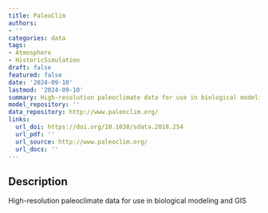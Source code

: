 ```yaml
---
title: PaleoClim
authors:
- ''
categories: data
tags:
- Atmosphere
- HistoricSimulation
draft: false
featured: false
date: '2024-09-10'
lastmod: '2024-09-10'
summary: High-resolution paleoclimate data for use in biological modeling and GIS
model_repository: ''
data_repository: http://www.paleoclim.org/
links:
  url_doi: https://doi.org/10.1038/sdata.2018.254
  url_pdf: ''
  url_source: http://www.paleoclim.org/
  url_docs: ''
---
```


## Description

High-resolution paleoclimate data for use in biological modeling and GIS

